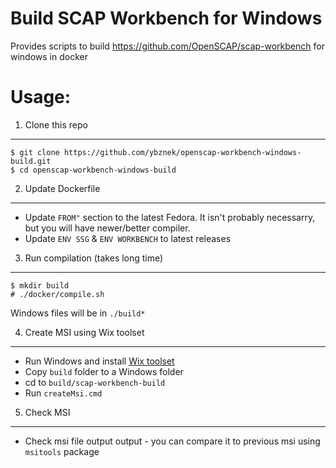 Build SCAP Workbench for Windows
================================
Provides scripts to build https://github.com/OpenSCAP/scap-workbench for windows in docker

Usage:
======

1. Clone this repo
------------------

```
$ git clone https://github.com/ybznek/openscap-workbench-windows-build.git
$ cd openscap-workbench-windows-build
```

2. Update Dockerfile
--------------------

- Update `FROM"` section to the latest Fedora. It isn't probably necessarry, but you will have newer/better compiler.
- Update `ENV SSG` & `ENV WORKBENCH` to latest releases

3. Run compilation (takes long time)
------------------------------------
```
$ mkdir build
# ./docker/compile.sh
```
Windows files will be in `./build*`

4. Create MSI using Wix toolset
-------------------------------
- Run Windows and install [Wix toolset](http://wixtoolset.org/releases)
- Copy `build` folder to a Windows folder
- cd to `build/scap-workbench-build`
- Run `createMsi.cmd`

5. Check MSI
------------
- Check msi file output output - you can compare it to previous msi using `msitools` package
